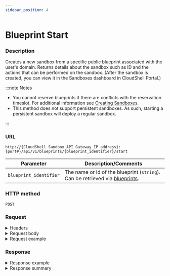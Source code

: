 ```yaml
---
sidebar_position: 4
---
```


# Blueprint Start

### Description

Creates a new sandbox from a specific public blueprint associated with the user's domain. Returns details about the sandbox such as ID and the actions that can be performed on the sandbox. (After the sandbox is created, you can view it in the Sandboxes dashboard in CloudShell Portal.)

:::note Notes

- You cannot reserve blueprints if there are conflicts with the reservation timeslot. For additional information see [Creating Sandboxes](../../../portal/sandboxes/creating-sandboxes.md).
- This method does not support persistent sandboxes. As such, starting a persistent sandbox will deploy a regular sandbox.

:::

### URL

`http://{CloudShell Sandbox API Gateway IP address}:{port#}/api/v1/blueprints/{blueprint_identifier}/start`

| Parameter | Description/Comments |
| --- | --- |
| `blueprint_identifier` | The name or id of the blueprint (`string`). Can be retrieved via [blueprints](./blueprints.md). |

### HTTP method

`POST`

### Request

<details>
<summary>Headers</summary>

Example header format for the `blueprint start` method:

`Authorization: Basic <authorization token returned from the login method>`

`Content-Type: application/json`

</details>

<details>
<summary>Request body</summary>

The scheduling and input parameters of the sandbox in JSON format. The elements of the `blueprint start` method include:

| Parameter | Description/Comments |
| --- | --- |
| `name` | The name of the sandbox. `(string)` <br/> If you do not specify a name, you will get the following error message: "Reservation name and duration must be specified in request body". |
| `duration` | The duration for this sandbox. Time must be specified in ISO 8601 format (for example PT23H). `(string)` <br/> If you do not specify the duration, you will get the following error message: "Duration format must be a valid 'ISO 8601' (e.g 'PT23H' or 'PT4H2M')". |
| `start_time` | Optional parameter, if not provided the sandbox will start immediately. Must conform to ISO 8601 standard, which means that a timezone offset is passed with the value. For UTC: 2039-09-07T15:50+00Z. For UTC+2: 2039-09-26T07:58:30.996+0200". |
| `params` | Any published input parameters defined for the blueprint and its abstract resources. Input parameters that have no default must be included in the request. Abstract resource input parameters must be associated to global inputs (specify the global inputs in the request). `(Array)` <br/> If you do not specify the input parameters, you will get the following error message: "Blueprint has invalid inputs". |
| `permitted_users` | Users permitted to use the sandbox. Permitted users must have access to the logged-in domain. |

</details>

<details>
<summary>Request example</summary>

```javascript
{
   "name":"testbp-sndbx",
   "duration":"PT2H5M",
   "params":[
      {
         "name":"global1",
         "value":"value1"
      },
      {
         "name":"abstract resource 1.attribute4",
         "value":"some value"
      },
      {
         "name":"abstract resource 1/sub resource.attribute4",
         "value":"some value"
      }
   ],
   "permitted_users":[
      "john.s",
      "emily.b",
      "lucas.w"
   ]
}
```
</details>

### Response

<details>
<summary>Response example</summary>

The `blueprint start` method returns details about the new sandbox. The output includes details about the sandbox ID and the actions that can be performed on the sandbox:

```javascript
{
   "name":"Test Blprnt2",
   "id":"994bd534-740a-45f5-851f-ff452f2a17a2",
   "state":"Ready",
   "type":"Sandbox",
   "components":[
      {
         "name":"MySwitch",
         "type":"Resource",
         "component_type":"Generic Switch Model",
         "description":"",
         "attributes":[
            {
               "type":"string",
               "name":"vendor",
               "value":""
            }
         ],
         "connection_interfaces":[
            {
               "name":"Telnet",
               "url":""
            }
         ],
      }
   ],
   "apps":[
      {
         "name":"MyApp",
         "type":"Application",
         "description":""
      }
   ],
   "_links":{
      "self":{
         "href":"/sandboxes/994bd534-740a-45f5-851f-ff452f2a17a2",
         "method":"GET",
         "name":"get a sandbox' details",
         "templated":true
      },
      "stop":{
         "href":"/sandboxes/994bd534-740a-45f5-851f-ff452f2a17a2/stop",
         "method":"POST",
         "name":"stop a sandbox",
         "templated":true
      },
      "all":{
         "href":"/sandboxes",
         "method":"GET",
         "name":"get all sandboxes"
      }
   }
}
```
</details>

<details>
<summary>Response summary</summary>

The response output properties of the `blueprint start` method are described in the following table.

| Property | Sub Property | Description/Comments |
| --- | --- | --- |
| `name` |   | The name of the sandbox. `(string)` |
| `id` |   | The ID of the sandbox. `(string)` |
| `state` |   | The current state of the sandbox. Possible values: Pending, Setup, Ready, Teardown, Error, Ended. `(string)` |
| `type` |   | The sandbox type ("Sandbox"). `(string)` |
| `components` |   | The resource model of the sandbox. `(array)` |
|   | `name` | The name of the component. `(string)` |
|   | `type` | The component ("resource", "application", or "service"). `(string)` |
|   | `component_type` | The resource model. `(string)` |
|   | `description` | A short description of the resource. |
|   | `attributes` | The attributes of the resource model. `(array)` |
|   | `type` | The attribute type. `(string)` |
|   | `name` | The attribute name. `(string)` |
|   | `value` | The attribute value. `(string)` |
|   | `connection_interfaces` | The connection interfaces of the resource. `(array)` |
|   | `name` | The name of the connection interface. `(string)` |
|   | `url` | The URL of the connection interface of the resource. `(string)` |
| `apps` |   | The Apps of the sandbox. `(string)` |
|   | `type` | The App type ("Application"). `(string)` |
|   | `name` | The name of the App (for example, App1). `(string)` |
|   | `description` | A short description of the App. `(string)` |
| `_links` |   | The actions that can be performed on the sandbox in the user's domain: |
|   | `self` | Provides a link to get the details for the sandbox via a `GET` request. |
|   | `stop` | Provides a link to get stop the sandbox via a `POST` request. |
|   | `all` | Provides a link to get all available sandboxes according to the user's domain via a `GET` request. |

</details>